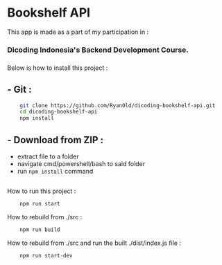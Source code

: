 # Bookshelf API
This app is made as a part of my participation in :
### Dicoding Indonesia's Backend Development Course.
###

Below is how to install this project :

## - Git :
```bash
    git clone https://github.com/RyanOld/dicoding-bookshelf-api.git
    cd dicoding-bookshelf-api
    npm install
```

## - Download from ZIP :
- extract file to a folder
- navigate cmd/powershell/bash to said folder
- run `npm install` command

##
How to run this project :
```bash
    npm run start
```

How to rebuild from ./src :
```bash
    npm run build
```

How to rebuild from ./src and run the built ./dist/index.js file :
```bash
    npm run start-dev
```
